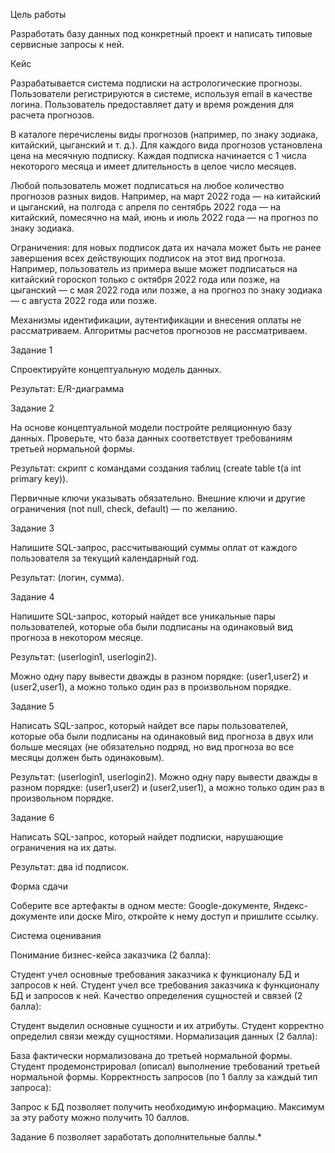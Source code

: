 Цель работы

Разработать базу данных под конкретный проект и написать типовые сервисные запросы к ней.

Кейс

Разрабатывается система подписки на астрологические прогнозы. Пользователи регистрируются в системе, используя email в качестве логина. Пользователь предоставляет дату и время рождения для расчета прогнозов.

В каталоге перечислены виды прогнозов (например, по знаку зодиака, китайский, цыганский и т. д.). Для каждого вида прогнозов установлена цена на месячную подписку. Каждая подписка начинается с 1 числа некоторого месяца и имеет длительность в целое число месяцев.

Любой пользователь может подписаться на любое количество прогнозов разных видов. Например, на март 2022 года — на китайский и цыганский, на полгода с апреля по сентябрь 2022 года — на китайский, помесячно на май, июнь и июль 2022 года — на прогноз по знаку зодиака.

Ограничения: для новых подписок дата их начала может быть не ранее завершения всех действующих подписок на этот вид прогноза. Например, пользователь из примера выше может подписаться на китайский гороскоп только с октября 2022 года или позже, на цыганский — с мая 2022 года или позже, а на прогноз по знаку зодиака — с августа 2022 года или позже.

Механизмы идентификации, аутентификации и внесения оплаты не рассматриваем. Алгоритмы расчетов прогнозов не рассматриваем.

Задание 1

Спроектируйте концептуальную модель данных.

Результат: E/R-диаграмма

Задание 2

На основе концептуальной модели постройте реляционную базу данных. Проверьте, что база данных соответствует требованиям третьей нормальной формы.

Результат: скрипт с командами создания таблиц (create table t(a int primary key)).

Первичные ключи указывать обязательно. Внешние ключи и другие ограничения (not null, check, default) — по желанию.

Задание 3

Напишите SQL-запрос, рассчитывающий суммы оплат от каждого пользователя за текущий календарный год.

Результат: (логин, сумма).

Задание 4

Напишите SQL-запрос, который найдет все уникальные пары пользователей, которые оба были подписаны на одинаковый вид прогноза в некотором месяце.

Результат: (userlogin1, userlogin2).

Можно одну пару вывести дважды в разном порядке: (user1,user2) и (user2,user1), а можно только один раз в произвольном порядке.

Задание 5

Написать SQL-запрос, который найдет все пары пользователей, которые оба были подписаны на одинаковый вид прогноза в двух или больше месяцах (не обязательно подряд, но вид прогноза во все месяцы должен быть одинаковым).

Результат: (userlogin1, userlogin2). Можно одну пару вывести дважды в разном порядке: (user1,user2) и (user2,user1), а можно только один раз в произвольном порядке.

Задание 6

Написать SQL-запрос, который найдет подписки, нарушающие ограничения на их даты.

Результат: два id подписок.

Форма сдачи

Соберите все артефакты в одном месте: Google-документе, Яндекс-документе или доске Miro, откройте к нему доступ и пришлите ссылку.
 

Система оценивания

Понимание бизнес-кейса заказчика (2 балла):

Студент учел основные требования заказчика к функционалу БД и запросов к ней.
Студент учел все требования заказчика к функционалу БД и запросов к ней.
Качество определения сущностей и связей (2 балла):

Студент выделил основные сущности и их атрибуты.
Студент корректно определил связи между сущностями.
Нормализация данных (2 балла):

База фактически нормализована до третьей нормальной формы.
Студент продемонстрировал (описал) выполнение требований третьей нормальной формы.
Корректность запросов (по 1 баллу за каждый тип запроса):

Запрос к БД позволяет получить необходимую информацию.
Максимум за эту работу можно получить 10 баллов.
 

Задание 6 позволяет заработать дополнительные баллы.*